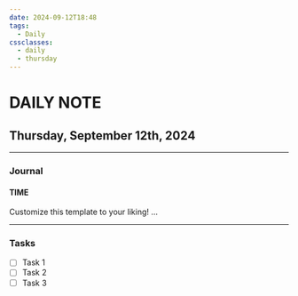 ```yaml
---
date: 2024-09-12T18:48
tags:
  - Daily
cssclasses:
  - daily
  - thursday
---
```

# DAILY NOTE
## Thursday, September 12th, 2024
***
### Journal
#### TIME
Customize this template to your liking!
...
***
### Tasks
- [ ] Task 1
- [ ] Task 2
- [ ] Task 3
